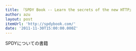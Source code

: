 ```yaml
---
title: 『SPDY Book -- Learn the secrets of the new HTTP』
author: azu
layout: post
itemUrl: 'http://spdybook.com/'
date: '2011-11-30T15:00:00.000Z'
---
```

SPDYについての書籍
